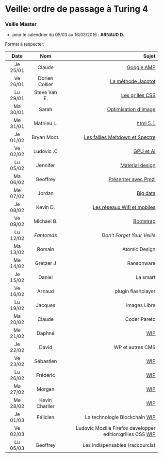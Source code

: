 ﻿# Veille: ordre de passage à Turing 4
 
 ### Veille Master
- pour le calendrier du 05/03 au 16/03/2016 : **ARNAUD D.**

Format à respecter:   

| Date          | Nom              | Sujet              |
|:----------------:|:----------------:| ------------------:|
| Je 25/01 | Claude | [Google AMP](https://github.com/ClaudeJanssenPro/veille250118_amp) |
| Ve 26/01 | Dorien Collier | [La méthode Jacotot](https://contattafiles.s3-us-west-1.amazonaws.com/tnt14094/8FxtYHOcQ-GuswT/jacotot.pdf) |
| Lu 29/01 | Steve Van E.     | [Les grilles CSS](https://github.com/Steve-VE/CSS-Grid) |
| Ma 30/01 | Sarah            | [Optimisation d'image]() |
| Me 31/01 | Mathieu L.       | [html 5.1]() |
| Je 01/02 | Bryan Moot. | [Les failles Meltdown et Spectre](https://contattafiles.s3-us-west-1.amazonaws.com/tnt14094/6OUhj2ygWaeTTMR/Veille%20Technologique.docx) |
| Ve 02/02 | Ludovic .C | [GPU et AI]() |
| Lu 05/02 | Jennifer         | [Material design]()  |
| Ma 06/02 | Geoffrey | [Présenter avec Prezi](https://prezi.com/) |
| Me 07/02 | Jordan           | [Big data]() |
| Je 08/02 | Kevin D.         | [Les réseaux Wifi et mobiles](https://contattafiles.s3-us-west-1.amazonaws.com/tnt14094/uY9k3EfBqzse9EZ/Les%20r%C3%A9seaux%20Wifi%20et%20mobiles.pptx) |
| Ve 09/02 | Michael B.       | [Bootstrap]() |
| Lu 12/02 | _Fantomas_       | _Don't Forget Your Veille_ |
| Ma 13/02 | Romain           | Atomic Design  |
| Me 14/02 | Gretzer J        | Ransonware |
| Je 15/02 | Daniel           | La smart |
| Ve 16/02 | Arnaud           | plugin flashplayer |
| Lu 19/02 | Jacques          | Images Libre |
| Ma 20/02 | Claude           | Coder Pareto |
| Me 21/02 | Daphné           | [WIP](https://github.com/becodeorg/La-Veille/blob/master/Turing4/readme.md) |
| Je 22/02 | David            | WP et autres CMS |
| Ve 23/02 | Sébastien        | [WIP](https://github.com/becodeorg/La-Veille/blob/master/Turing4/readme.md) |
| Lu 26/02 | Frédéric | [WIP](https://github.com/becodeorg/La-Veille/blob/master/Turing4/readme.md) |
| Ma 27/02 | Morgan | [WIP](https://github.com/becodeorg/La-Veille/blob/master/Turing4/readme.md) |
| Me 28/02 | Kevin Charlier   | [WIP](https://github.com/becodeorg/La-Veille/blob/master/Turing4/readme.md) |
| Je 01/03 | Félicien         |La technologie Blockchain [WIP](https://github.com/becodeorg/La-Veille/blob/master/Turing4/readme.md) |
| Ve 02/03 | |Ludovic          Mozilla Firefox developper edition:grilles CSS  [WIP](https://github.com/becodeorg/La-Veille/blob/master/Turing4/readme.md) |
| Lu 05/03 | Geoffrey         | Les indispensables (raccourcis) |

